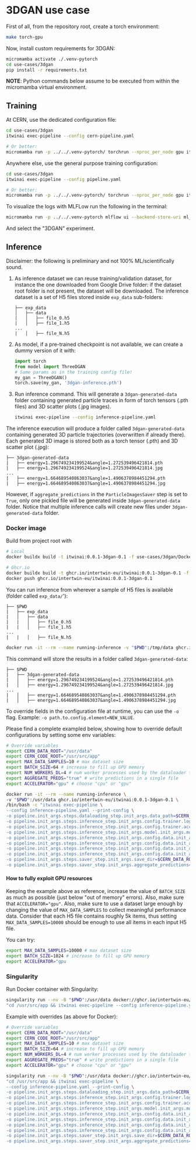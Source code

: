 # 3DGAN use case

First of all, from the repository root, create a torch environment:

```bash
make torch-gpu
```

Now, install custom requirements for 3DGAN:

```bash
micromamba activate ./.venv-pytorch
cd use-cases/3dgan
pip install -r requirements.txt
```

**NOTE**: Python commands below assume to be executed from within the
micromamba virtual environment.

## Training

At CERN, use the dedicated configuration file:

```bash
cd use-cases/3dgan
itwinai exec-pipeline --config cern-pipeline.yaml

# Or better:
micromamba run -p ../../.venv-pytorch/ torchrun --nproc_per_node gpu itwinai exec-pipeline --config cern-pipeline.yaml
```

Anywhere else, use the general purpose training configuration:

```bash
cd use-cases/3dgan
itwinai exec-pipeline --config pipeline.yaml

# Or better:
micromamba run -p ../../.venv-pytorch/ torchrun --nproc_per_node gpu itwinai exec-pipeline --config pipeline.yaml
```

To visualize the logs with MLFLow run the following in the terminal:

```bash
micromamba run -p ../../.venv-pytorch mlflow ui --backend-store-uri ml_logs/mlflow_logs
```

And select the "3DGAN" experiment.

## Inference

Disclaimer: the following is preliminary and not 100% ML/scientifically sound.

1. As inference dataset we can reuse training/validation dataset,
for instance the one downloaded from Google Drive folder: if the
dataset root folder is not present, the dataset will be downloaded.
The inference dataset is a set of H5 files stored inside `exp_data`
sub-folders:

    ```text
    ├── exp_data
    │   ├── data
    |   │   ├── file_0.h5
    |   │   ├── file_1.h5
    ...
    |   │   ├── file_N.h5
    ```

2. As model, if a pre-trained checkpoint is not available,
we can create a dummy version of it with:

    ```python
    import torch
    from model import ThreeDGAN
    # Same params as in the training config file!
    my_gan = ThreeDGAN()
    torch.save(my_gan, '3dgan-inference.pth')
    ```

3. Run inference command. This will generate a `3dgan-generated-data`
folder containing generated particle traces in form of torch tensors
(.pth files) and 3D scatter plots (.jpg images).

    ```bash
    itwinai exec-pipeline --config inference-pipeline.yaml
    ```

The inference execution will produce a folder called
`3dgan-generated-data` containing
generated 3D particle trajectories (overwritten if already
there). Each generated 3D image is stored both as a
torch tensor (.pth) and 3D scatter plot (.jpg):

```text
├── 3dgan-generated-data
|   ├── energy=1.296749234199524&angle=1.272539496421814.pth
|   ├── energy=1.296749234199524&angle=1.272539496421814.jpg
...
|   ├── energy=1.664689540863037&angle=1.4906378984451294.pth
|   ├── energy=1.664689540863037&angle=1.4906378984451294.jpg
```

However, if `aggregate_predictions` in the `ParticleImagesSaver` step is set to `True`,
only one pickled file will be generated inside `3dgan-generated-data` folder.
Notice that multiple inference calls will create new files under `3dgan-generated-data` folder.

### Docker image

Build from project root with

```bash
# Local
docker buildx build -t itwinai:0.0.1-3dgan-0.1 -f use-cases/3dgan/Dockerfile .

# Ghcr.io
docker buildx build -t ghcr.io/intertwin-eu/itwinai:0.0.1-3dgan-0.1 -f use-cases/3dgan/Dockerfile .
docker push ghcr.io/intertwin-eu/itwinai:0.0.1-3dgan-0.1
```

You can run inference from wherever a sample of H5 files is available
(folder called `exp_data/`'):

```text
├── $PWD    
|   ├── exp_data
|   │   ├── data
|   |   │   ├── file_0.h5
|   |   │   ├── file_1.h5
...
|   |   │   ├── file_N.h5
```

```bash
docker run -it --rm --name running-inference -v "$PWD":/tmp/data ghcr.io/intertwin-eu/itwinai:0.0.1-3dgan-0.1
```

This command will store the results in a folder called `3dgan-generated-data`:

```text
├── $PWD
|   ├── 3dgan-generated-data
|   │   ├── energy=1.296749234199524&angle=1.272539496421814.pth
|   │   ├── energy=1.296749234199524&angle=1.272539496421814.jpg
...
|   │   ├── energy=1.664689540863037&angle=1.4906378984451294.pth
|   │   ├── energy=1.664689540863037&angle=1.4906378984451294.jpg
```

To override fields in the configuration file at runtime, you can use the `-o`
flag. Example: `-o path.to.config.element=NEW_VALUE`.

Please find a complete exampled below, showing how to override default configurations
by setting some env variables:

```bash
# Override variables
export CERN_DATA_ROOT="/usr/data" 
export CERN_CODE_ROOT="/usr/src/app"
export MAX_DATA_SAMPLES=10 # max dataset size
export BATCH_SIZE=64 # increase to fill up GPU memory
export NUM_WORKERS_DL=4 # num worker processes used by the dataloader to pre-fetch data
export AGGREGATE_PREDS="true" # write predictions in a single file
export ACCELERATOR="gpu" # choose "cpu" or "gpu"

docker run -it --rm --name running-inference \
-v "$PWD":/usr/data ghcr.io/intertwin-eu/itwinai:0.0.1-3dgan-0.1 \
/bin/bash -c "itwinai exec-pipeline \
--config inference-pipeline.yaml --print-config \
-o pipeline.init_args.steps.dataloading_step.init_args.data_path=$CERN_DATA_ROOT/exp_data \
-o pipeline.init_args.steps.inference_step.init_args.config.trainer.logger.init_args.save_dir=$CERN_DATA_ROOT/ml_logs/mlflow_logs \
-o pipeline.init_args.steps.inference_step.init_args.config.trainer.accelerator=$ACCELERATOR \
-o pipeline.init_args.steps.inference_step.init_args.model.init_args.model_uri=$CERN_CODE_ROOT/3dgan-inference.pth \
-o pipeline.init_args.steps.inference_step.init_args.config.data.init_args.datapath=$CERN_DATA_ROOT/exp_data/*/*.h5 \
-o pipeline.init_args.steps.inference_step.init_args.config.data.init_args.max_samples=$MAX_DATA_SAMPLES \
-o pipeline.init_args.steps.inference_step.init_args.config.data.init_args.batch_size=$BATCH_SIZE \
-o pipeline.init_args.steps.inference_step.init_args.config.data.init_args.num_workers=$NUM_WORKERS_DL \
-o pipeline.init_args.steps.saver_step.init_args.save_dir=$CERN_DATA_ROOT/3dgan-generated-data \
-o pipeline.init_args.steps.saver_step.init_args.aggregate_predictions=$AGGREGATE_PREDS "
```

#### How to fully exploit GPU resources

Keeping the example above as reference, increase the value of `BATCH_SIZE` as much as possible
(just below "out of memory" errors). Also, make sure that `ACCELERATOR="gpu"`. Also, make sure
to use a dataset large enough by changing the value of `MAX_DATA_SAMPLES` to collect meaningful
performance data. Consider that each H5 file contains roughly 5k items, thus setting
`MAX_DATA_SAMPLES=10000` should be enough to use all items in each input H5 file.

You can try:

```bash
export MAX_DATA_SAMPLES=10000 # max dataset size
export BATCH_SIZE=1024 # increase to fill up GPU memory
export ACCELERATOR="gpu
```

### Singularity

Run Docker container with Singularity:

```bash
singularity run --nv -B "$PWD":/usr/data docker://ghcr.io/intertwin-eu/itwinai:0.0.1-3dgan-0.1 /bin/bash -c \
"cd /usr/src/app && itwinai exec-pipeline --config inference-pipeline.yaml"
```

Example with overrides (as above for Docker):

```bash
# Override variables
export CERN_DATA_ROOT="/usr/data" 
export CERN_CODE_ROOT="/usr/src/app"
export MAX_DATA_SAMPLES=10 # max dataset size
export BATCH_SIZE=64 # increase to fill up GPU memory
export NUM_WORKERS_DL=4 # num worker processes used by the dataloader to pre-fetch data
export AGGREGATE_PREDS="true" # write predictions in a single file
export ACCELERATOR="gpu" # choose "cpu" or "gpu"

singularity run --nv -B "$PWD":/usr/data docker://ghcr.io/intertwin-eu/itwinai:0.0.1-3dgan-0.1 /bin/bash -c \
"cd /usr/src/app && itwinai exec-pipeline \
--config inference-pipeline.yaml --print-config \
-o pipeline.init_args.steps.dataloading_step.init_args.data_path=$CERN_DATA_ROOT/exp_data \
-o pipeline.init_args.steps.inference_step.init_args.config.trainer.logger.init_args.save_dir=$CERN_DATA_ROOT/ml_logs/mlflow_logs \
-o pipeline.init_args.steps.inference_step.init_args.config.trainer.accelerator=$ACCELERATOR \
-o pipeline.init_args.steps.inference_step.init_args.model.init_args.model_uri=$CERN_CODE_ROOT/3dgan-inference.pth \
-o pipeline.init_args.steps.inference_step.init_args.config.data.init_args.datapath=$CERN_DATA_ROOT/exp_data/*/*.h5 \
-o pipeline.init_args.steps.inference_step.init_args.config.data.init_args.max_samples=$MAX_DATA_SAMPLES \
-o pipeline.init_args.steps.inference_step.init_args.config.data.init_args.batch_size=$BATCH_SIZE \
-o pipeline.init_args.steps.inference_step.init_args.config.data.init_args.num_workers=$NUM_WORKERS_DL \
-o pipeline.init_args.steps.saver_step.init_args.save_dir=$CERN_DATA_ROOT/3dgan-generated-data \
-o pipeline.init_args.steps.saver_step.init_args.aggregate_predictions=$AGGREGATE_PREDS "
```
